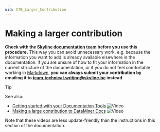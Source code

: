```yaml
---
uid: CTB_Larger_Contribution
---
```


# Making a larger contribution

**Check with the [Skyline documentation team](mailto:team.technical.writing@skyline.be) before you use this procedure.** This way you can avoid unnecessary work, e.g. because the information you want to add is already available elsewhere in the documentation. If you are unsure of how to fit your information in the current structure of the documentation, or if you do not feel comfortable working in [Markdown](xref:CTB_Markdown_Syntax), **you can always submit your contribution by emailing it to <team.technical.writing@skyline.be> instead**.

> [!TIP]
> See also:
>
> - [Getting started with your Documentation Tools](https://www.youtube.com/watch?v=VyCS7DrM9PI) ![Video](~/user-guide/images/video_Duo.png)
> - [Making a large contribution to DataMiner Docs](https://www.youtube.com/watch?v=VINizT8JFRw) ![Video](~/user-guide/images/video_Duo.png)
>
> Note that these videos are less update-friendly than the instructions in this section of the documentation.
